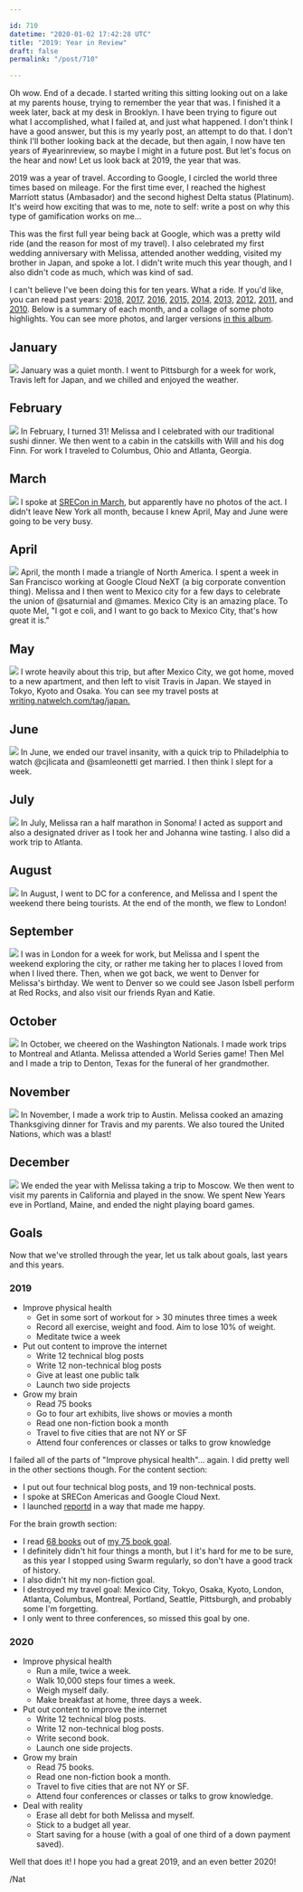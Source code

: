 ```yaml
---

id: 710
datetime: "2020-01-02 17:42:28 UTC"
title: "2019: Year in Review"
draft: false
permalink: "/post/710"

---
```


Oh wow. End of a decade. I started writing this sitting looking out on a lake at my parents house, trying to remember the year that was. I finished it a week later, back at my desk in Brooklyn. I have been trying to figure out what I accomplished, what I failed at, and just what happened. I don't think I have a good answer, but this is my yearly post, an attempt to do that.  I don't think I'll bother looking back at the decade, but then again, I now have ten years of #yearinreview, so maybe I might in a future post. But let's focus on the hear and now\! Let us look back at 2019, the year that was.

2019 was a year of travel. According to Google, I circled the world three times based on mileage. For the first time ever, I reached the highest Marriott status \(Ambasador\) and the second highest Delta status \(Platinum\). It's weird how exciting that was to me, note to self: write a post on why this type of gamification works on me...

This was the first full year being back at Google, which was a pretty wild ride \(and the reason for most of my travel\). I also celebrated my first wedding anniversary with Melissa, attended another wedding, visited my brother in Japan, and spoke a lot. I didn't write much this year though, and I also didn't code as much, which was kind of sad.

I can't believe I've been doing this for ten years. What a ride. If you'd like, you can read past years: [2018,](https://writing.natwelch.com/post/685) [2017,](https://writing.natwelch.com/post/680) [2016,](https://writing.natwelch.com/post/634) [2015,](https://writing.natwelch.com/post/531) [2014,](https://writing.natwelch.com/post/524) [2013,](https://writing.natwelch.com/post/521) [2012,](https://writing.natwelch.com/post/513) [2011,](https://writing.natwelch.com/post/507) and [2010](https://writing.natwelch.com/post/499). Below is a summary of each month, and a collage of some photo highlights. You can see more photos, and larger versions [in this album](https://photos.app.goo.gl/bXxmGUN9KGgPBsZF6).


## January

![](https://icco.imgix.net/photos/2020/0e0a9379-fdbe-438e-8517-79e852521de3.png)
January was a quiet month. I went to Pittsburgh for a week for work, Travis left for Japan, and we chilled and enjoyed the weather.

## February

![](https://icco.imgix.net/photos/2020/867d6f83-0758-47d7-9647-ae90eb32f156.png)
In February, I turned 31\! Melissa and I celebrated with our traditional sushi dinner. We then went to a cabin in the catskills with Will and his dog Finn. For work I traveled to Columbus, Ohio and Atlanta, Georgia.

## March

![](https://icco.imgix.net/photos/2020/60d5224e-04ba-4d7b-9367-9136160db0c0.png)
I spoke at [SRECon in March](https://www.usenix.org/conference/srecon19americas/presentation/welch), but apparently have no photos of the act. I didn't leave New York all month, because I knew April, May and June were going to be very busy.  

## April

![](https://icco.imgix.net/photos/2020/5e9c18a4-2e30-4092-9e33-e597757eb7e6.png)
April, the month I made a triangle of North America. I spent a week in San Francisco working at Google Cloud NeXT \(a big corporate convention thing\). Melissa and I then went to Mexico city for a few days to celebrate the union of @saturnial and @mames. Mexico City is an amazing place. To quote Mel, "I got e coli, and I want to go back to Mexico City, that's how great it is."

## May

![](https://icco.imgix.net/photos/2020/02bab95c-4ec2-49ce-b446-493fd9b09567.png)
I wrote heavily about this trip, but after Mexico City, we got home, moved to a new apartment, and then left to visit Travis in Japan. We stayed in Tokyo, Kyoto and Osaka. You can see my travel posts at [writing\.natwelch.com/tag/japan.](https://writing.natwelch.com/tag/japan) 

## June

![](https://icco.imgix.net/photos/2020/1461a5c0-b152-4fef-b28c-aa2b95f5ddd9.png)
In June, we ended our travel insanity, with a quick trip to Philadelphia to watch @cjlicata and @samleonetti get married. I then think I slept for a week.


## July

![](https://icco.imgix.net/photos/2020/2ce59be2-5fc7-45c5-8431-ca1786444988.png)
In July, Melissa ran a half marathon in Sonoma\! I acted as support and also a designated driver as I took her and Johanna wine tasting. I also did a work trip to Atlanta.

## August

![](https://icco.imgix.net/photos/2020/b1dce715-029e-416b-b2d8-1917ec671251.png)
In August, I went to DC for a conference, and Melissa and I spent the weekend there being tourists. At the end of the month, we flew to London\!

## September

![](https://icco.imgix.net/photos/2020/ccad170e-b873-49f9-a774-ce8069f7b29a.png)
I was in London for a week for work, but Melissa and I spent the weekend exploring the city, or rather me taking her to places I loved from when I lived there. Then, when we got back, we went to Denver for Melissa's birthday. We went to Denver so we could see Jason Isbell perform at Red Rocks, and also visit our friends Ryan and Katie.

## October

![](https://icco.imgix.net/photos/2020/579cad8d-b813-4519-aa5f-97ee415b8880.png)
In October, we cheered on the Washington Nationals. I made work trips to Montreal and Atlanta. Melissa attended a World Series game\! Then Mel and I made a trip to Denton, Texas for the funeral of her grandmother.

## November

![](https://icco.imgix.net/photos/2020/5ad928d3-6dd4-4bed-8330-807436670c70.png)
In November, I made a work trip to Austin. Melissa cooked an amazing Thanksgiving dinner for Travis and my parents. We also toured the United Nations, which was a blast\!

## December

![](https://icco.imgix.net/photos/2020/35f12c68-f4fe-4efa-a171-3bfd11ef546e.png)
We ended the year with Melissa taking a trip to Moscow. We then went to visit my parents in California and played in the snow. We spent New Years eve in Portland, Maine, and ended the night playing board games.

## Goals

Now that we've strolled through the year, let us talk about goals, last years and this years.

### 2019

* Improve physical health
   * Get in some sort of workout for > 30 minutes three times a week
   * Record all exercise, weight and food. Aim to lose 10% of weight.
   * Meditate twice a week
* Put out content to improve the internet
   * Write 12 technical blog posts
   * Write 12 non\-technical blog posts
   * Give at least one public talk
   * Launch two side projects
* Grow my brain
   * Read 75 books
   * Go to four art exhibits, live shows or movies a month
   * Read one non\-fiction book a month
   * Travel to five cities that are not NY or SF
   * Attend four conferences or classes or talks to grow knowledge


I failed all of the parts of "Improve physical health"… again. I did pretty well in the other sections though. For the content section:

* I put out four technical blog posts, and 19 non\-technical posts. 
* I spoke at SRECon Americas and Google Cloud Next. 
* I launched [reportd](https://github.com/icco/reportd) in a way that made me happy. 


For the brain growth section:

* I read [68 books](https://www.goodreads.com/user/year_in_books/2019/12680) out of [my 75 book goal](https://www.goodreads.com/user_challenges/15316807).
* I definitely didn't hit four things a month, but I it's hard for me to be sure, as this year I stopped using Swarm regularly, so don't have a good track of history.
* I also didn't hit my non\-fiction goal.
* I destroyed my travel goal: Mexico City, Tokyo, Osaka, Kyoto, London, Atlanta, Columbus, Montreal, Portland, Seattle, Pittsburgh, and probably some I'm forgetting.
* I only went to three conferences, so missed this goal by one.



### 2020

* Improve physical health
   * Run a mile, twice a week.
   * Walk 10,000 steps four times a week.
   * Weigh myself daily.
   * Make breakfast at home, three days a week.
* Put out content to improve the internet
   * Write 12 technical blog posts.
   * Write 12 non\-technical blog posts.
   * Write second book.
   * Launch one side projects.
* Grow my brain
   * Read 75 books.
   * Read one non\-fiction book a month.
   * Travel to five cities that are not NY or SF.
   * Attend four conferences or classes or talks to grow knowledge.
* Deal with reality
   * Erase all debt for both Melissa and myself.
   * Stick to a budget all year.
   * Start saving for a house \(with a goal of one third of a down payment saved\).


Well that does it\! I hope you had a great 2019, and an even better 2020\!

/Nat
